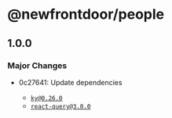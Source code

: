 # @newfrontdoor/people

## 1.0.0
### Major Changes

- 0c27641: Update dependencies
  
  - [`ky@0.26.0`](https://github.com/sindresorhus/ky/releases/tag/v0.26.0)
  - [`react-query@3.0.0`](https://react-query.tanstack.com/guides/migrating-to-react-query-3)
